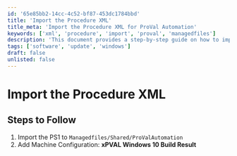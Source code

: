 ```yaml
---
id: '65e85bb2-14cc-4c52-bf87-453dc1784bbd'
title: 'Import the Procedure XML'
title_meta: 'Import the Procedure XML for ProVal Automation'
keywords: ['xml', 'procedure', 'import', 'proval', 'managedfiles']
description: 'This document provides a step-by-step guide on how to import the Procedure XML and PS1 file for ProVal Automation, including the addition of machine configuration for Windows 10 Build Result.'
tags: ['software', 'update', 'windows']
draft: false
unlisted: false
---
```


# Import the Procedure XML

## Steps to Follow

1. Import the PS1 to `Managedfiles/Shared/ProValAutomation`
2. Add Machine Configuration: **xPVAL Windows 10 Build Result**
